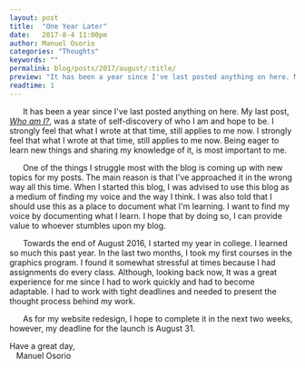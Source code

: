 ```yaml
---
layout: post
title:  "One Year Later"
date:   2017-8-4 11:00pm
author: Manuel Osorio
categories: "Thoughts"
keywords: ""
permalink: blog/posts/2017/august/:title/
preview: "It has been a year since I've last posted anything on here. My last post, <em>Who am I?</em>, was a state of self-discovery of who I am and hope to be. I strongly feel..."
readtime: 1
---
```


&nbsp;&nbsp;&nbsp;&nbsp;&nbsp;&nbsp;It has been a year since I've last posted anything on here. My last post, <a href="https://manuelosorio.me/blog/posts/2016/august/who-am-i/" target="_blank" ><em>Who am I?</em></a>, was a state of self-discovery of who I am and hope to be. I strongly feel that what I wrote at that time, still applies to me now. I strongly feel that what I wrote at that time, still applies to me now. Being eager to learn new things and sharing my knowledge of it, is most important to me.

&nbsp;&nbsp;&nbsp;&nbsp;&nbsp;&nbsp;One of the things I struggle most with the blog is coming up with new topics for my posts. The main reason is that I've approached it in the wrong way all this time. When I started this blog, I was advised to use this blog as a medium of finding my voice and the way I think. I was also told that I should use this as a place to document what I'm learning. I want to find my voice by documenting what I learn. I hope that by doing so, I can provide value to whoever stumbles upon my blog.

&nbsp;&nbsp;&nbsp;&nbsp;&nbsp;&nbsp;Towards the end of August 2016, I started my year in college. I learned so much this past year. In the last two months, I took my first courses in the graphics program. I found it somewhat stressful at times because I had assignments do every class. Although, looking back now, It was a great experience for me since I had to work quickly and had to become adaptable. I had to work with tight deadlines and needed to present the thought process behind my work.

&nbsp;&nbsp;&nbsp;&nbsp;&nbsp;&nbsp;As for my website redesign, I hope to complete it in the next two weeks, however, my deadline for the launch is  August 31.

Have a great day, <br />
&nbsp;&nbsp;&nbsp;Manuel Osorio
